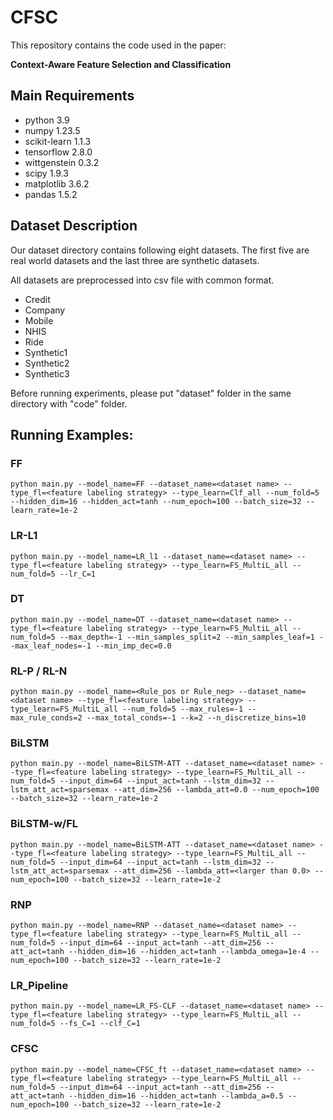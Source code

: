 # CFSC
This repository contains the code used in the paper:

**Context-Aware Feature Selection and Classification**


## Main Requirements

* python 3.9
* numpy 1.23.5
* scikit-learn 1.1.3
* tensorflow 2.8.0
* wittgenstein 0.3.2
* scipy 1.9.3
* matplotlib 3.6.2
* pandas 1.5.2



## Dataset Description
Our dataset directory contains following eight datasets. The first five are real world datasets and the last three are synthetic datasets.

All datasets are preprocessed into csv file with common format.
* Credit
* Company
* Mobile
* NHIS
* Ride
* Synthetic1
* Synthetic2
* Synthetic3

Before running experiments, please put "dataset" folder in the same directory with "code" folder.

## Running Examples:


### **FF**

```
python main.py --model_name=FF --dataset_name=<dataset name> --type_fl=<feature labeling strategy> --type_learn=Clf_all --num_fold=5 --hidden_dim=16 --hidden_act=tanh --num_epoch=100 --batch_size=32 --learn_rate=1e-2
```

### **LR-L1**

```
python main.py --model_name=LR_l1 --dataset_name=<dataset name> --type_fl=<feature labeling strategy> --type_learn=FS_MultiL_all --num_fold=5 --lr_C=1
```

### **DT**
```
python main.py --model_name=DT --dataset_name=<dataset name> --type_fl=<feature labeling strategy> --type_learn=FS_MultiL_all --num_fold=5 --max_depth=-1 --min_samples_split=2 --min_samples_leaf=1 --max_leaf_nodes=-1 --min_imp_dec=0.0
```

### **RL-P / RL-N**
```
python main.py --model_name=<Rule_pos or Rule_neg> --dataset_name=<dataset name> --type_fl=<feature labeling strategy> --type_learn=FS_MultiL_all --num_fold=5 --max_rules=-1 --max_rule_conds=2 --max_total_conds=-1 --k=2 --n_discretize_bins=10
```

### **BiLSTM**
```
python main.py --model_name=BiLSTM-ATT --dataset_name=<dataset name> --type_fl=<feature labeling strategy> --type_learn=FS_MultiL_all --num_fold=5 --input_dim=64 --input_act=tanh --lstm_dim=32 --lstm_att_act=sparsemax --att_dim=256 --lambda_att=0.0 --num_epoch=100 --batch_size=32 --learn_rate=1e-2
```

### **BiLSTM-w/FL**
```
python main.py --model_name=BiLSTM-ATT --dataset_name=<dataset name> --type_fl=<feature labeling strategy> --type_learn=FS_MultiL_all --num_fold=5 --input_dim=64 --input_act=tanh --lstm_dim=32 --lstm_att_act=sparsemax --att_dim=256 --lambda_att=<larger than 0.0> --num_epoch=100 --batch_size=32 --learn_rate=1e-2
```

### **RNP**
```
python main.py --model_name=RNP --dataset_name=<dataset name> --type_fl=<feature labeling strategy> --type_learn=FS_MultiL_all --num_fold=5 --input_dim=64 --input_act=tanh --att_dim=256 --att_act=tanh --hidden_dim=16 --hidden_act=tanh --lambda_omega=1e-4 --num_epoch=100 --batch_size=32 --learn_rate=1e-2
```

### **LR_Pipeline**
```
python main.py --model_name=LR_FS-CLF --dataset_name=<dataset name> --type_fl=<feature labeling strategy> --type_learn=FS_MultiL_all --num_fold=5 --fs_C=1 --clf_C=1
```

### **CFSC**
```
python main.py --model_name=CFSC_ft --dataset_name=<dataset name> --type_fl=<feature labeling strategy> --type_learn=FS_MultiL_all --num_fold=5 --input_dim=64 --input_act=tanh --att_dim=256 --att_act=tanh --hidden_dim=16 --hidden_act=tanh --lambda_a=0.5 --num_epoch=100 --batch_size=32 --learn_rate=1e-2
```

